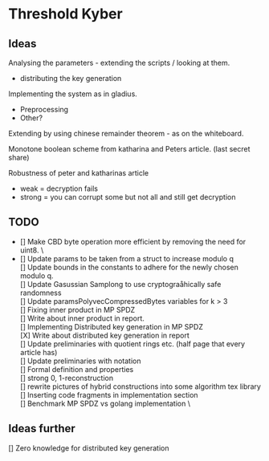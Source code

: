 # Threshold Kyber


## Ideas
Analysing the parameters - extending the scripts / looking at them. 
- distributing the key generation 

Implementing the system as in gladius.
- Preprocessing
- Other?

Extending by using chinese remainder theorem - as on the whiteboard.

Monotone boolean scheme from katharina and Peters article. (last secret share)

Robustness of peter and katharinas article
- weak = decryption fails
- strong = you can corrupt some but not all and still get decryption


## TODO
- [] Make CBD byte operation more efficient by removing the need for uint8. \
- [] Update params to be taken from a struct to increase modulo q \
[] Update bounds in the constants to adhere for the newly chosen modulo q. \
[] Update Gasussian Samplong to use cryptograåhically safe randomness \
[] Update paramsPolyvecCompressedBytes variables for k > 3 \
[] Fixing inner product in MP SPDZ \
[] Write about inner product in report. \
[] Implementing Distributed key generation in MP SPDZ \
[X] Write about distributed key generation in report \
[] Update preliminaries with quotient rings etc. (half page that every article has) \
[] Update preliminaries with notation \
[] Formal definition and properties \
[] strong 0, 1-reconstruction \
[] rewrite pictures of hybrid constructions into some algorithm tex library \
[] Inserting code fragments in implementation section \
[] Benchmark MP SPDZ vs golang implementation \


## Ideas further
[] Zero knowledge for distributed key generation

